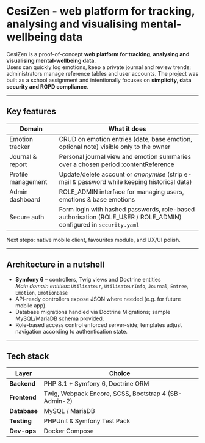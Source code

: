 # CesiZen - web platform for tracking, analysing and visualising mental-wellbeing data

CesiZen is a proof-of-concept **web platform for tracking, analysing and visualising mental-wellbeing data**.  
Users can quickly log emotions, keep a private journal and review trends; administrators manage reference tables and user accounts. The project was built as a school assignment and intentionally focuses on **simplicity, data security and RGPD compliance**.

---

## Key features
| Domain | What it does |
|--------|--------------|
| Emotion tracker | CRUD on emotion entries (date, base emotion, optional note) visible only to the owner |
| Journal & report | Personal journal view and emotion summaries over a chosen period :contentReference |
| Profile management | Update/delete account or *anonymise* (strip e-mail & password while keeping historical data) |
| Admin dashboard | ROLE_ADMIN interface for managing users, emotions & base emotions |
| Secure auth | Form login with hashed passwords, role-based authorisation (ROLE_USER / ROLE_ADMIN) configured in `security.yaml` |

Next steps: native mobile client, favourites module, and UX/UI polish.

---

## Architecture in a nutshell

* **Symfony 6** – controllers, Twig views and Doctrine entities  
  *Main domain entities*: `Utilisateur`, `UtilisateurInfo`, `Journal`, `Entree`, `Emotion`, `EmotionBase`
* API-ready controllers expose JSON where needed (e.g. for future mobile app).  
* Database migrations handled via Doctrine Migrations; sample MySQL/MariaDB schema provided.  
* Role-based access control enforced server-side; templates adjust navigation according to authentication state.

---

## Tech stack

| Layer        | Choice                            |
|--------------|-----------------------------------|
| **Backend**  | PHP 8.1 + Symfony 6, Doctrine ORM | 
| **Frontend** | Twig, Webpack Encore, SCSS, Bootstrap 4 (SB-Admin-2) |
| **Database** | MySQL / MariaDB                  | 
| **Testing**  | PHPUnit & Symfony Test Pack       | 
| **Dev-ops**  | Docker Compose   | 
